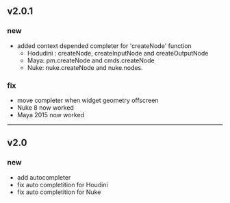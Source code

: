 ## v2.0.1
### new
  - added context depended completer for 'createNode' function
    - Hodudini : createNode, createInputNode and createOutputNode
    - Maya: pm.createNode and cmds.createNode
    - Nuke: nuke.createNode and nuke.nodes.

### fix
  - move completer when widget geometry offscreen
  - Nuke 8 now worked
  - Maya 2015 now worked

--------------------------------------------

## v2.0
### new
  - add autocompleter
  - fix auto completition for Houdini
  - fix auto completition for Nuke

